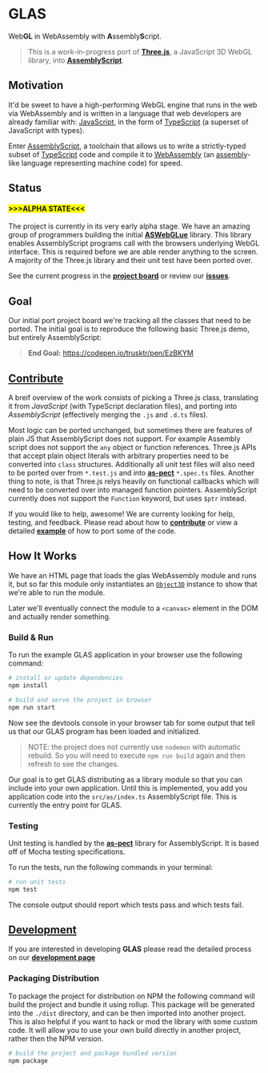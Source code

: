 # GLAS

Web**GL** in WebAssembly with **A**ssembly**S**cript.

> This is a work-in-progress port of [**Three.js**](https://threejs.org), a JavaScript 3D WebGL library, into [**AssemblyScript**](https://assemblyscript.org).

## Motivation

It'd be sweet to have a high-performing WebGL engine that runs in the web via
WebAssembly and is written in a language that web developers are already
familiar with:
[JavaScript](https://developer.mozilla.org/en-US/docs/Web/JavaScript/About_JavaScript),
in the form of [TypeScript](http://www.typescriptlang.org/) (a
superset of JavaScript with types).

Enter [AssemblyScript](https://assemblyscript.org), a
toolchain that allows us to write a strictly-typed subset of
[TypeScript](http://www.typescriptlang.org/) code and compile it to
[WebAssembly](https://developer.mozilla.org/en-US/docs/WebAssembly) (an
[assembly](https://en.wikipedia.org/wiki/Assembly_language)-like language
representing machine code) for speed.

## Status

#### <span style="background:yellow">>>>ALPHA STATE<<<</span>

The project is currently in its very early alpha stage. We have an amazing group of programmers building the initial [**ASWebGLue**](https://github.com/lume/ASWebGLue) library. This library enables AssemblyScript programs call with the browsers underlying WebGL interface. This is required before we are able render anything to the screen. A majority of the Three.js library and their unit test have been ported over.

See the current progress in the [**project board**](https://github.com/lume/glas/projects) or review our [**issues**](https://github.com/lume/glas/issues).

## Goal
Our initial port project board we're tracking all the classes that need to
be ported. The initial goal is to reproduce the following basic Three.js
demo, but entirely AssemblyScript:

> **End Goal:** https://codepen.io/trusktr/pen/EzBKYM

## [Contribute](.github/CONTRIBUTE.md)

A breif overview of the work consists of picking a Three.js class, translating it
from *JavaScript* (with TypeScript declaration files), and porting into *AssemblyScript*
(effectively merging the `.js` and `.d.ts` files).

Most logic can be ported unchanged, but sometimes there are features of plain
JS that AssemblyScript does not support. For example Assembly script does not support the `any` object or function references. Three.js APIs that accept plain object literals
with arbitrary properties need to be converted into `class` structures. Additionally all unit test files will also need to be ported over from `*.test.js` and into [**as-pect**](https://github.com/jtenner/as-pect) `*.spec.ts` files. Another thing to note, is that Three.js relys heavily on functional callbacks which will need to be converted over into managed function pointers. AssemblyScript currently does not support the `Function` keyword, but uses `$ptr` instead.

If you would like to help, awesome! We are currenty looking for help, testing, and feedback. Please read about how to [**contribute**](CONTRIBUTE.md) or view a detailed [**example**](CONTRIBUTE.md#example) of how to port some of the code.

## How It Works

We have an HTML page that loads the glas WebAssembly module and runs it, but
so far this module only instantiates an
[`Object3D`](https://threejs.org/docs/index.html#api/en/core/Object3D)
instance to show that we're able to run the module.

Later we'll eventually connect the module to a `<canvas>` element in the DOM
and actually render something.

### Build & Run

To run the example GLAS application in your browser use the following command: 

```sh
# install or update dependencies
npm install

# build and serve the project in browser
npm run start
```

Now see the devtools console in your browser tab for some output that tell us that our GLAS program has been loaded and initialized.

>NOTE: the project does not currently use `nodemon` with automatic rebuild. So you will need to execute `npm run build` again and then refresh to see the changes. 

Our goal is to get GLAS distributing as a library module so that you can include into your own application. Until this is implemented, you add you application code into the `src/as/index.ts` AssemblyScript file. This is currently the entry point for GLAS.

### Testing

Unit testing is handled by the [**as-pect**](https://github.com/jtenner/as-pect) library for AssemblyScript. It is based off of Mocha testing specifications. 

To run the tests, run the following commands in your terminal:

```sh
# run unit tests
npm test
```

The console output should report which tests pass and which tests fail.

## [Development](.github/DEVELOPMENT.md)

If you are interested in developing **GLAS** please read the detailed process on our [**development page**](.github/DEVELOPMENT.md)

### Packaging Distribution

To package the project for distribution on NPM the following command will build the project and bundle it using rollup. This package will be generated into the `./dist` directory, and can be then imported into another project. This is also helpful if you want to hack or mod the library with some custom code. It will allow you to use your own build directly in another project, rather then the NPM version.

```sh
# build the project and package bundled version
npm package
```
